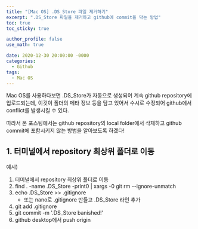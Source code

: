 ```yaml
---
title: "[Mac OS] .DS_Store 파일 제거하기"
excerpt: ".DS_Store 파일을 제거하고 github에 commit을 막는 방법"
toc: true
toc_sticky: true

author_profile: false
use_math: true

date: 2020-12-30 20:00:00 -0000
categories: 
  - Github
tags:
  - Mac OS
---
```


Mac OS를 사용하다보면 .DS_Store가 자동으로 생성되어 계속 github repository에 업로드되는데, 이것이 폴더의 메타 정보 등을 담고 있어서 수시로 수정되어 github에서 conflict를 발생시킬 수 있다.

따라서 본 포스팅에서는 github repository의 local folder에서 삭제하고 github commit에 포함시키지 않는 방법을 알아보도록 하겠다!

## 1. 터미널에서 repository 최상위 폴더로 이동

예시) 

1.  터미널에서 repository 최상위 폴더로 이동
2.  find . -name .DS_Store -print0 | xargs -0 git rm --ignore-unmatch
3.  echo .DS_Store >> .gitignore
    -   또는 nano로 .gitignore 만들고 .DS_Store 라인 추가
4.  git add .gitignore
5.  git commit -m '.DS_Store banished!'
6.  github desktop에서 push origin
<!--stackedit_data:
eyJoaXN0b3J5IjpbOTAxMzUwNzU2XX0=
-->